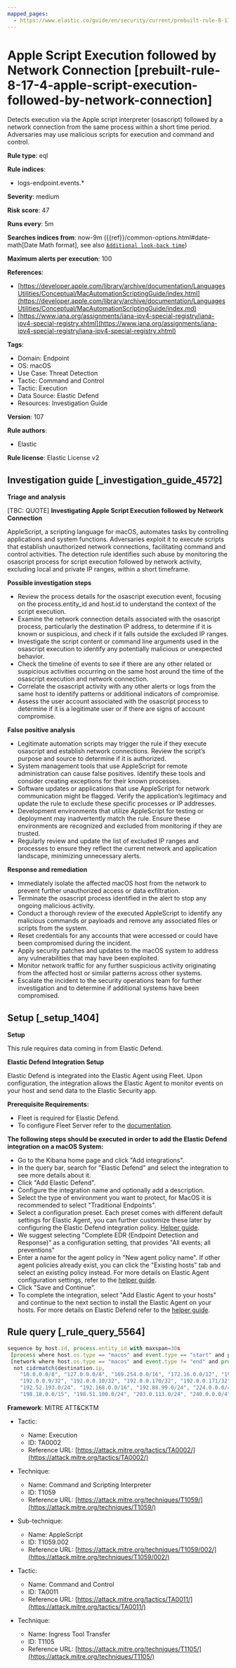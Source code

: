 ```yaml
---
mapped_pages:
  - https://www.elastic.co/guide/en/security/current/prebuilt-rule-8-17-4-apple-script-execution-followed-by-network-connection.html
---
```


# Apple Script Execution followed by Network Connection [prebuilt-rule-8-17-4-apple-script-execution-followed-by-network-connection]

Detects execution via the Apple script interpreter (osascript) followed by a network connection from the same process within a short time period. Adversaries may use malicious scripts for execution and command and control.

**Rule type**: eql

**Rule indices**:

* logs-endpoint.events.*

**Severity**: medium

**Risk score**: 47

**Runs every**: 5m

**Searches indices from**: now-9m ({{ref}}/common-options.html#date-math[Date Math format], see also [`Additional look-back time`](docs-content://solutions/security/detect-and-alert/create-detection-rule.md#rule-schedule))

**Maximum alerts per execution**: 100

**References**:

* [https://developer.apple.com/library/archive/documentation/LanguagesUtilities/Conceptual/MacAutomationScriptingGuide/index.html](https://developer.apple.com/library/archive/documentation/LanguagesUtilities/Conceptual/MacAutomationScriptingGuide/index.md)
* [https://www.iana.org/assignments/iana-ipv4-special-registry/iana-ipv4-special-registry.xhtml](https://www.iana.org/assignments/iana-ipv4-special-registry/iana-ipv4-special-registry.xhtml)

**Tags**:

* Domain: Endpoint
* OS: macOS
* Use Case: Threat Detection
* Tactic: Command and Control
* Tactic: Execution
* Data Source: Elastic Defend
* Resources: Investigation Guide

**Version**: 107

**Rule authors**:

* Elastic

**Rule license**: Elastic License v2

## Investigation guide [_investigation_guide_4572]

**Triage and analysis**

[TBC: QUOTE]
**Investigating Apple Script Execution followed by Network Connection**

AppleScript, a scripting language for macOS, automates tasks by controlling applications and system functions. Adversaries exploit it to execute scripts that establish unauthorized network connections, facilitating command and control activities. The detection rule identifies such abuse by monitoring the osascript process for script execution followed by network activity, excluding local and private IP ranges, within a short timeframe.

**Possible investigation steps**

* Review the process details for the osascript execution event, focusing on the process.entity_id and host.id to understand the context of the script execution.
* Examine the network connection details associated with the osascript process, particularly the destination IP address, to determine if it is known or suspicious, and check if it falls outside the excluded IP ranges.
* Investigate the script content or command line arguments used in the osascript execution to identify any potentially malicious or unexpected behavior.
* Check the timeline of events to see if there are any other related or suspicious activities occurring on the same host around the time of the osascript execution and network connection.
* Correlate the osascript activity with any other alerts or logs from the same host to identify patterns or additional indicators of compromise.
* Assess the user account associated with the osascript process to determine if it is a legitimate user or if there are signs of account compromise.

**False positive analysis**

* Legitimate automation scripts may trigger the rule if they execute osascript and establish network connections. Review the script’s purpose and source to determine if it is authorized.
* System management tools that use AppleScript for remote administration can cause false positives. Identify these tools and consider creating exceptions for their known processes.
* Software updates or applications that use AppleScript for network communication might be flagged. Verify the application’s legitimacy and update the rule to exclude these specific processes or IP addresses.
* Development environments that utilize AppleScript for testing or deployment may inadvertently match the rule. Ensure these environments are recognized and excluded from monitoring if they are trusted.
* Regularly review and update the list of excluded IP ranges and processes to ensure they reflect the current network and application landscape, minimizing unnecessary alerts.

**Response and remediation**

* Immediately isolate the affected macOS host from the network to prevent further unauthorized access or data exfiltration.
* Terminate the osascript process identified in the alert to stop any ongoing malicious activity.
* Conduct a thorough review of the executed AppleScript to identify any malicious commands or payloads and remove any associated files or scripts from the system.
* Reset credentials for any accounts that were accessed or could have been compromised during the incident.
* Apply security patches and updates to the macOS system to address any vulnerabilities that may have been exploited.
* Monitor network traffic for any further suspicious activity originating from the affected host or similar patterns across other systems.
* Escalate the incident to the security operations team for further investigation and to determine if additional systems have been compromised.


## Setup [_setup_1404]

**Setup**

This rule requires data coming in from Elastic Defend.

**Elastic Defend Integration Setup**

Elastic Defend is integrated into the Elastic Agent using Fleet. Upon configuration, the integration allows the Elastic Agent to monitor events on your host and send data to the Elastic Security app.

**Prerequisite Requirements:**

* Fleet is required for Elastic Defend.
* To configure Fleet Server refer to the [documentation](docs-content://reference/ingestion-tools/fleet/fleet-server.md).

**The following steps should be executed in order to add the Elastic Defend integration on a macOS System:**

* Go to the Kibana home page and click "Add integrations".
* In the query bar, search for "Elastic Defend" and select the integration to see more details about it.
* Click "Add Elastic Defend".
* Configure the integration name and optionally add a description.
* Select the type of environment you want to protect, for MacOS it is recommended to select "Traditional Endpoints".
* Select a configuration preset. Each preset comes with different default settings for Elastic Agent, you can further customize these later by configuring the Elastic Defend integration policy. [Helper guide](docs-content://solutions/security/configure-elastic-defend/configure-an-integration-policy-for-elastic-defend.md).
* We suggest selecting "Complete EDR (Endpoint Detection and Response)" as a configuration setting, that provides "All events; all preventions"
* Enter a name for the agent policy in "New agent policy name". If other agent policies already exist, you can click the "Existing hosts" tab and select an existing policy instead. For more details on Elastic Agent configuration settings, refer to the [helper guide](docs-content://reference/ingestion-tools/fleet/agent-policy.md).
* Click "Save and Continue".
* To complete the integration, select "Add Elastic Agent to your hosts" and continue to the next section to install the Elastic Agent on your hosts. For more details on Elastic Defend refer to the [helper guide](docs-content://solutions/security/configure-elastic-defend/install-elastic-defend.md).


## Rule query [_rule_query_5564]

```js
sequence by host.id, process.entity_id with maxspan=30s
 [process where host.os.type == "macos" and event.type == "start" and process.name == "osascript"]
 [network where host.os.type == "macos" and event.type != "end" and process.name == "osascript" and destination.ip != "::1" and
  not cidrmatch(destination.ip,
    "10.0.0.0/8", "127.0.0.0/8", "169.254.0.0/16", "172.16.0.0/12", "192.0.0.0/24", "192.0.0.0/29", "192.0.0.8/32",
    "192.0.0.9/32", "192.0.0.10/32", "192.0.0.170/32", "192.0.0.171/32", "192.0.2.0/24", "192.31.196.0/24",
    "192.52.193.0/24", "192.168.0.0/16", "192.88.99.0/24", "224.0.0.0/4", "100.64.0.0/10", "192.175.48.0/24",
    "198.18.0.0/15", "198.51.100.0/24", "203.0.113.0/24", "240.0.0.0/4", "::1", "FE80::/10", "FF00::/8")]
```

**Framework**: MITRE ATT&CKTM

* Tactic:

    * Name: Execution
    * ID: TA0002
    * Reference URL: [https://attack.mitre.org/tactics/TA0002/](https://attack.mitre.org/tactics/TA0002/)

* Technique:

    * Name: Command and Scripting Interpreter
    * ID: T1059
    * Reference URL: [https://attack.mitre.org/techniques/T1059/](https://attack.mitre.org/techniques/T1059/)

* Sub-technique:

    * Name: AppleScript
    * ID: T1059.002
    * Reference URL: [https://attack.mitre.org/techniques/T1059/002/](https://attack.mitre.org/techniques/T1059/002/)

* Tactic:

    * Name: Command and Control
    * ID: TA0011
    * Reference URL: [https://attack.mitre.org/tactics/TA0011/](https://attack.mitre.org/tactics/TA0011/)

* Technique:

    * Name: Ingress Tool Transfer
    * ID: T1105
    * Reference URL: [https://attack.mitre.org/techniques/T1105/](https://attack.mitre.org/techniques/T1105/)



